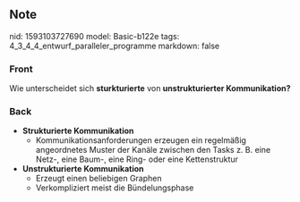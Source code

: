 ## Note
nid: 1593103727690
model: Basic-b122e
tags: 4_3_4_4_entwurf_paralleler_programme
markdown: false

### Front
Wie unterscheidet sich <b>sturkturierte</b> von <b>unstrukturierter
Kommunikation?</b>

### Back
<ul>
  <li>
    <strong>Strukturierte Kommunikation</strong>
    <ul>
      <li>Kommunikationsanforderungen erzeugen ein regelmäßig
      angeordnetes Muster der Kanäle zwischen den Tasks z. B. eine
      Netz-, eine Baum-, eine Ring- oder eine Kettenstruktur
    </ul>
  <li>
    <strong>Unstrukturierte Kommunikation</strong>
    <ul>
      <li>Erzeugt einen beliebigen Graphen
      <li>Verkompliziert meist die Bündelungsphase
    </ul>
</ul>
